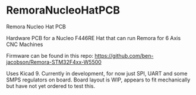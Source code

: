 # RemoraNucleoHatPCB
Remora Nucleo Hat PCB

Hardware PCB for a Nucleo F446RE Hat that can run Remora for 6 Axis CNC Machines

Firmware can be found in this repo: https://github.com/ben-jacobson/Remora-STM32F4xx-W5500

Uses Kicad 9. Currently in development, for now just SPI, UART and some SMPS regulators on board. Board layout is WIP, appears to fit mechanically but have not yet ordered to test this. 


